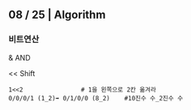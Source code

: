 ## 08 / 25 | Algorithm



### 비트연산

&  AND

<< Shift

```
1<<2				# 1을 왼쪽으로 2칸 옮겨라
0/0/0/1 (1_2)➡ 0/1/0/0 (8_2)	#10진수 수_2진수 수
```

